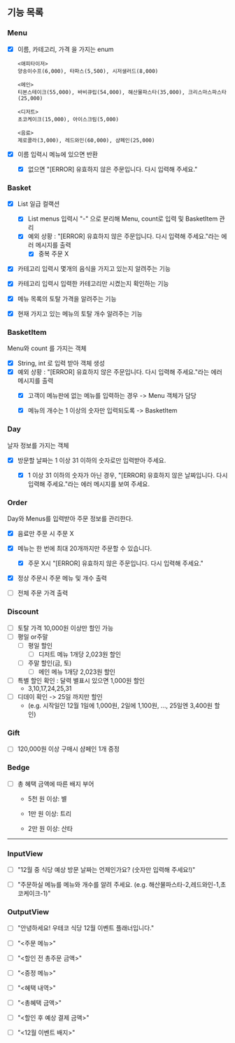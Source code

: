 ## 기능 목록





### Menu

- [x] 이름, 카테고리, 가격 을 가지는 enum

	```
	<애피타이저>
	양송이수프(6,000), 타파스(5,500), 시저샐러드(8,000)
	
	<메인>
	티본스테이크(55,000), 바비큐립(54,000), 해산물파스타(35,000), 크리스마스파스타(25,000)
	
	<디저트>
	초코케이크(15,000), 아이스크림(5,000)
	
	<음료>
	제로콜라(3,000), 레드와인(60,000), 샴페인(25,000)
	```

- [x] 이름 입력시 메뉴에 있으면 반환

	- [x] 없으면 "[ERROR] 유효하지 않은 주문입니다. 다시 입력해 주세요." 



### Basket

- [x] List<BasketItem> 일급 컬랙션
	- [x] List<String> menus 입력시 "-" 으로 분리해 Menu, count로 입력 및 BasketItem 관리
	- [x] 예외 상황 :  "[ERROR] 유효하지 않은 주문입니다. 다시 입력해 주세요."라는 에러 메시지를 출력
		- [x] 중복 주문 X
- [x] 카테고리 입력시 몇개의 음식을 가지고 있는지 알려주는 기능
- [x] 카테고리 입력시 입력한 카테고리만 시켰는지 확인하는 기능
- [x] 메뉴 목록의 토탈 가격을 알려주는 기능
- [x] 현재 가지고 있는 메뉴의 토탈 개수 알려주는 기능



### BasketItem

Menu와 count 를 가지는 객체

- [x] String, int 로 입력 받아 객체 생성
- [x] 예외 상황 :  "[ERROR] 유효하지 않은 주문입니다. 다시 입력해 주세요."라는 에러 메시지를 출력
	- [x] 고객이 메뉴판에 없는 메뉴를 입력하는 경우 -> Menu 객체가 담당
	- [x] 메뉴의 개수는 1 이상의 숫자만 입력되도록 -> BasketItem



### Day

날자 정보를 가지는 객체

- [x] 방문할 날짜는 1 이상 31 이하의 숫자로만 입력받아 주세요.
	- [x] 1 이상 31 이하의 숫자가 아닌 경우, "[ERROR] 유효하지 않은 날짜입니다. 다시 입력해 주세요."라는 에러 메시지를 보여 주세요.



### Order

Day와 Menus를 입력받아 주문 정보를 관리한다.

- [x] 음료만 주문 시 주문 X
- [x] 메뉴는 한 번에 최대 20개까지만 주문할 수 있습니다.
	- [x] 주문 X시 "[ERROR] 유효하지 않은 주문입니다. 다시 입력해 주세요."
- [x] 정상 주문시 주문 메뉴 및 개수 출력
- [ ] 전체 주문 가격 출력



### Discount

- [ ] 토탈 가격 10,000원 이상만 할인 가능
- [ ] 평일 or주말
	- [ ] 평일 할인
		- [ ] 디저트 메뉴 1개당 2,023원 할인
	- [ ] 주말 할인(금, 토)
		- [ ] 메인 메뉴 1개당 2,023원 할인
- [ ] 특별 할인 확인 : 달력 별표시 있으면 1,000원 할인
	- 3,10,17,24,25,31
- [ ] 디데이 확인 -> 25일 까지만 할인
	- (e.g. 시작일인 12월 1일에 1,000원, 2일에 1,100원, ..., 25일엔 3,400원 할인)



### Gift

- [ ] 120,000원 이상 구매시 샴페인 1개 증정

	

### Bedge

- [ ] 총 혜택 금액에 따른 배지 부어

	- 5천 원 이상: 별

	- 1만 원 이상: 트리
	- 2만 원 이상: 산타



---



### InputView

- [ ] "12월 중 식당 예상 방문 날짜는 언제인가요? (숫자만 입력해 주세요!)"
- [ ] "주문하실 메뉴를 메뉴와 개수를 알려 주세요. (e.g. 해산물파스타-2,레드와인-1,초코케이크-1)"



### OutputView

- [ ] "안녕하세요! 우테코 식당 12월 이벤트 플래너입니다."
- [ ] "<주문 메뉴>"
- [ ] "<할인 전 총주문 금액>"
- [ ] "<증정 메뉴>"
- [ ] "<혜택 내역>"
- [ ] "<총혜택 금액>"
- [ ] "<할인 후 예상 결제 금액>"
- [ ] "<12월 이벤트 배지>"

